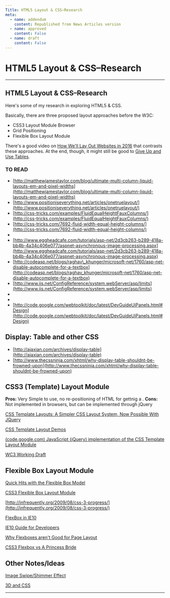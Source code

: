 ```yaml
---
Title: HTML5 Layout & CSS–Research
meta:
  - name: addendum
    content: Republished from News Articles version
  - name: approved
    content: False
  - name: draft
    content: False
---
```

# HTML5 Layout & CSS–Research

---
## HTML5 Layout & CSS–Research


Here's some of my research in exploring HTML5 & CSS.



Basically, there are three proposed layout approaches before the W3C:


- CSS3 Layout Module Browser
- Grid Positioning
- Flexible Box Layout Module



There's a good video on [How We'll Lay Out Websites in 2016](http://www.webmonkey.com/2011/03/the-future-of-css-finally-sane-layout-tools/) that contrasts these approaches. At the end, though, it might still be good to [Give Up and Use Tables](http://giveupandusetables.com/).


### TO READ

- [http://matthewjamestaylor.com/blog/ultimate-multi-column-liquid-layouts-em-and-pixel-widths](http://matthewjamestaylor.com/blog/ultimate-multi-column-liquid-layouts-em-and-pixel-widths)
- [http://www.positioniseverything.net/articles/onetruelayout/](http://www.positioniseverything.net/articles/onetruelayout/)
- [http://css-tricks.com/examples/FluidEqualHeightFauxColumns/](http://css-tricks.com/examples/FluidEqualHeightFauxColumns/)
- [http://css-tricks.com/7692-fluid-width-equal-height-columns/](http://css-tricks.com/7692-fluid-width-equal-height-columns/)
- 
- [http://www.eggheadcafe.com/tutorials/asp-net/2d3cb263-b289-418a-bb4b-4a34c406e077/aspnet-asynchronous-image-processing.aspx](http://www.eggheadcafe.com/tutorials/asp-net/2d3cb263-b289-418a-bb4b-4a34c406e077/aspnet-asynchronous-image-processing.aspx)
- [http://codeasp.net/blogs/raghav\_khunger/microsoft-net/1760/asp-net-disable-autocomplete-for-a-textbox](http://codeasp.net/blogs/raghav_khunger/microsoft-net/1760/asp-net-disable-autocomplete-for-a-textbox)
- [http://www.iis.net/ConfigReference/system.webServer/asp/limits](http://www.iis.net/ConfigReference/system.webServer/asp/limits)
- 
- 
- [http://code.google.com/webtoolkit/doc/latest/DevGuideUiPanels.html#Design](http://code.google.com/webtoolkit/doc/latest/DevGuideUiPanels.html#Design)






## Display: Table and other CSS

- [http://ajaxian.com/archives/display-table](http://ajaxian.com/archives/display-table)
- [http://www.thecssninja.com/xhtml/why-display-table-shouldnt-be-frowned-upon](http://www.thecssninja.com/xhtml/why-display-table-shouldnt-be-frowned-upon)


## CSS3 (Template) Layout Module


**Pros:** Very Simple to use, no re-positioning of HTML for gettnig a . **Cons:** Not implemented in browsers, but can be implemented through jQuery



[CSS Template Layouts: A Simpler CSS Layout System, Now Possible With JQuery](http://www.nealgrosskopf.com/tech/thread.php?pid=46)



[CSS Template Layout Demos](http://a.deveria.com/csstpl/)



[(code.google.com) JavaScript (jQuery) implementation of the CSS Template Layout Module](http://code.google.com/p/css-template-layout/)



[WC3 Working Draft](http://www.w3.org/TR/css3-layout/)






## Flexible Box Layout Module


[Quick Hits with the Flexible Box Model](http://www.html5rocks.com/en/tutorials/flexbox/quick/)



[CSS3 Flexible Box Layout Module](http://peter.sh/examples/?/css/flexbox.html)



[http://infrequently.org/2009/08/css-3-progress/](http://infrequently.org/2009/08/css-3-progress/)



[FlexBox in IE10](http://evolpin.wordpress.com/tag/flexbox/)



[IE10 Guide for Developers](http://msdn.microsoft.com/en-us/ie/gg192966)



[Why Flexboxes aren't Good for Page Layout](http://www.xanthir.com/blog/b4580)



[CSS3 Flexbox vs A Princess Bride](http://oli.jp/2011/css3-flexbox/)


## Other Notes/Ideas


[Image Swipe/Shimmer Effect](http://www.nealgrosskopf.com/tech/thread.php?pid=79)



[3D and CSS](http://www.html5rocks.com/en/tutorials/3d/css/)





---
